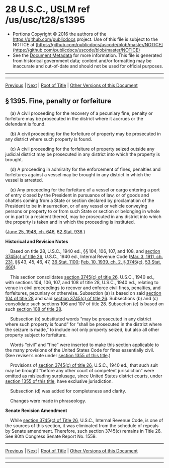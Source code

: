 ---
---

# 28 U.S.C., USLM ref /us/usc/t28/s1395

* Portions Copyright © 2016 the authors of the https://github.com/publicdocs project.
  Use of this file is subject to the NOTICE at [https://github.com/publicdocs/uscode/blob/master/NOTICE](https://github.com/publicdocs/uscode/blob/master/NOTICE)
* See the [Document Metadata](././../../../../..//README.md) for more information.
  This file is generated from historical government data; content and/or formatting may be inaccurate and out-of-date and should not be used for official purposes.

----------
----------

[Previous](./../../../../..//us/usc/t28/ptIV/ch87/m__us_usc_t28_s1394.md) | [Next](./../../../../..//us/usc/t28/ptIV/ch87/m__us_usc_t28_s1396.md) | [Root of Title](./../../../../../) | [Other Versions of this Document](https://publicdocs.github.io/go/links?ns=uslm&ref=%2Fus%2Fusc%2Ft28%2Fs1395)

## § 1395. Fine, penalty or forfeiture

    (a) A civil proceeding for the recovery of a pecuniary fine, penalty or forfeiture may be prosecuted in the district where it accrues or the defendant is found.

    (b) A civil proceeding for the forfeiture of property may be prosecuted in any district where such property is found.

    (c) A civil proceeding for the forfeiture of property seized outside any judicial district may be prosecuted in any district into which the property is brought.

    (d) A proceeding in admiralty for the enforcement of fines, penalties and forfeitures against a vessel may be brought in any district in which the vessel is arrested.

    (e) Any proceeding for the forfeiture of a vessel or cargo entering a port of entry closed by the President in pursuance of law, or of goods and chattels coming from a State or section declared by proclamation of the President to be in insurrection, or of any vessel or vehicle conveying persons or property to or from such State or section or belonging in whole or in part to a resident thereof, may be prosecuted in any district into which the property is taken and in which the proceeding is instituted.

([June 25, 1948, ch. 646][/us/act/1948-06-25/ch646], [62 Stat. 936][/us/stat/62/936].)

 __Historical and Revision Notes__ 

    Based on title 28, U.S.C., 1940 ed., §§ 104, 106, 107, and 108, and [section 3745(c) of title 26][/us/usc/t26/s3745/c], U.S.C., 1940 ed., Internal Revenue Code ([Mar. 3, 1911, ch. 231][/us/act/1911-03-03/ch231], §§ 43, 45, 46, 47, [36 Stat. 1100][/us/stat/36/1100]; [Feb. 10, 1939, ch. 2, § 3745(c)][/us/act/1939-02-10/ch2/s3745/c], [53 Stat. 460][/us/stat/53/460]).

    This section consolidates [section 3745(c) of title 26][/us/usc/t26/s3745/c], U.S.C., 1940 ed., with sections 104, 106, 107, and 108 of title 28, U.S.C., 1940 ed., relating to venue in civil proceedings to recover and enforce civil fines, penalties, and forfeitures, pecuniary or otherwise. Subsection (a) is based on said [section 104 of title 28][/us/usc/t28/s104] and said [section 3745(c) of title 26][/us/usc/t26/s3745/c]. Subsections (b) and (c) consolidate such sections 106 and 107 of title 28. Subsection (e) is based on such [section 108 of title 28][/us/usc/t28/s108].

    Subsection (b) substituted words “may be prosecuted in any district where such property is found” for “shall be prosecuted in the district where the seizure is made,” to include not only property seized, but also all other property subject to forfeiture.

    Words “civil” and “fine” were inserted to make this section applicable to the many provisions of the United States Code for fines essentially civil. (See reviser’s note under [section 1355 of this title][/us/usc/t28/s1355].)

    Provisions of [section 3745(c) of title 26][/us/usc/t26/s3745/c], U.S.C., 1940 ed., that such suit may be brought “before any other court of competent jurisdiction” were omitted as misleading surplusage, since United States district courts, under [section 1355 of this title][/us/usc/t28/s1355], have exclusive jurisdiction.

    Subsection (d) was added for completeness and clarity.

    Changes were made in phraseology.

 __Senate Revision Amendment__ 

    While [section 3745(c) of Title 26][/us/usc/t26/s3745/c], U.S.C., Internal Revenue Code, is one of the sources of this section, it was eliminated from the schedule of repeals by Senate amendment. Therefore, such section 3745(c) remains in Title 26. See 80th Congress Senate Report No. 1559.

----------

[Previous](./../../../../..//us/usc/t28/ptIV/ch87/m__us_usc_t28_s1394.md) | [Next](./../../../../..//us/usc/t28/ptIV/ch87/m__us_usc_t28_s1396.md) | [Root of Title](./../../../../../) | [Other Versions of this Document](https://publicdocs.github.io/go/links?ns=uslm&ref=%2Fus%2Fusc%2Ft28%2Fs1395)

----------
----------

[/us/act/1948-06-25/ch646]: https://publicdocs.github.io/go/links?ns=uslm&ref=%2Fus%2Fact%2F1948-06-25%2Fch646
[/us/stat/62/936]: https://publicdocs.github.io/go/links?ns=uslm&ref=%2Fus%2Fstat%2F62%2F936
[/us/usc/t26/s3745/c]: https://publicdocs.github.io/go/links?ns=uslm&ref=%2Fus%2Fusc%2Ft26%2Fs3745%2Fc
[/us/act/1911-03-03/ch231]: https://publicdocs.github.io/go/links?ns=uslm&ref=%2Fus%2Fact%2F1911-03-03%2Fch231
[/us/stat/36/1100]: https://publicdocs.github.io/go/links?ns=uslm&ref=%2Fus%2Fstat%2F36%2F1100
[/us/act/1939-02-10/ch2/s3745/c]: https://publicdocs.github.io/go/links?ns=uslm&ref=%2Fus%2Fact%2F1939-02-10%2Fch2%2Fs3745%2Fc
[/us/stat/53/460]: https://publicdocs.github.io/go/links?ns=uslm&ref=%2Fus%2Fstat%2F53%2F460
[/us/usc/t26/s3745/c]: https://publicdocs.github.io/go/links?ns=uslm&ref=%2Fus%2Fusc%2Ft26%2Fs3745%2Fc
[/us/usc/t28/s104]: https://publicdocs.github.io/go/links?ns=uslm&ref=%2Fus%2Fusc%2Ft28%2Fs104
[/us/usc/t26/s3745/c]: https://publicdocs.github.io/go/links?ns=uslm&ref=%2Fus%2Fusc%2Ft26%2Fs3745%2Fc
[/us/usc/t28/s108]: https://publicdocs.github.io/go/links?ns=uslm&ref=%2Fus%2Fusc%2Ft28%2Fs108
[/us/usc/t28/s1355]: https://publicdocs.github.io/go/links?ns=uslm&ref=%2Fus%2Fusc%2Ft28%2Fs1355
[/us/usc/t26/s3745/c]: https://publicdocs.github.io/go/links?ns=uslm&ref=%2Fus%2Fusc%2Ft26%2Fs3745%2Fc
[/us/usc/t28/s1355]: https://publicdocs.github.io/go/links?ns=uslm&ref=%2Fus%2Fusc%2Ft28%2Fs1355
[/us/usc/t26/s3745/c]: https://publicdocs.github.io/go/links?ns=uslm&ref=%2Fus%2Fusc%2Ft26%2Fs3745%2Fc


